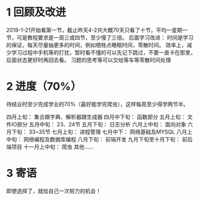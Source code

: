 # 1 回顾及改进
2019-1-21开始看第一节，截止昨天4-2共大概70天只看了十节，平均一星期一节，可是教程要求是一周三或四节，至少慢了三倍。
后面学习改进：
时间是学习的保证，每天尽量抽更多的时间，例如牺牲点睡眠时间，零散时间。
效率上，减少学习过程中手机等的打扰，暂时看不懂的可以先记下跳过，不要一直卡在那里，后面状态更好时再回去看。
习题的思考等可以交给等车等零散时间处理
# 2 进度（70%）
待结业时至少完成学业的70%（最好能学完爬虫），这样每周至少得学两节半。

四月上旬：
集合跟字典、解析器跟生成器
四月中下旬：
函数部分
五月上旬：
文件IO部分
五月中旬：
23、24节
五月下旬：
日志分析
六月上中旬：
面向对象
六月下旬：
33~35节
七月上旬：
进程管理
七月中下：
网络基础及MYSQL
八月上中旬：
网络编程及数据库编程
八月下旬：
前端开发
九月下旬至十月下旬：
前后端项目
十一月上中旬：
爬虫
其他……
# 3 寄语
即使选择了，就给自己一次努力的机会！

